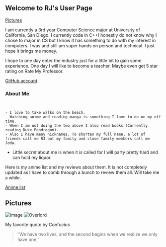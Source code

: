 ## Welcome to RJ's User Page

[Pictures](#Pictures)

I am currently a 3rd year Computer Science major at University of California, San Diego. I currently code in C++I honestly do not know why I chose to major in CS but I know it has something to do with my interest in computers. I was and still am super hands on person and technical. I just hope it brings me money. 

I hope to one day enter the industry just for a little bit to gain some experience. One day I will like to become a teacher. Maybe even get 5 star rating on Rate My Professor.

[GitHub account](https://github.com/rsingh84)

### About Me
```


- I love to take walks on the beach.
- Watching anime and reading manga is something I love to do on my off time. 
- When I am not doing the two above I also read books (Currently reading Duke Pendragon).
- Also I have many nicknames. To shorten my full name, a lot of friends call me RJ but my family and close family members call me Joda. 

```
- Little _secret_ about me is when it is called for I will party pretty hard and can hold my liquor. 

Here is my anime list and my reviews about them. It is not completely updated as I have to comb through a bunch to review them all. Will take me a while.

[Anime list](https://myanimelist.net/animelist/SirCobalt)


## Pictures
![image](https://media.giphy.com/media/qhG7C7nHYqeLwOXmed/giphy.gif)
![Overlord](https://user-images.githubusercontent.com/77314754/113215164-51e4cf00-922f-11eb-997a-69a0d0ab314f.jpg)


My favorite quote by Confucius

> “We have two lives, and the second begins when we realize we only have one.” 
